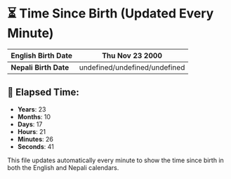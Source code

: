 # ⏳ Time Since Birth (Updated Every Minute)

| **English Birth Date** | Thu Nov 23 2000 |
|------------------------|-------------------------------------|
| **Nepali Birth Date**  | undefined/undefined/undefined                  |

## 📅 Elapsed Time:

- **Years**: 23
- **Months**: 10
- **Days**: 17
- **Hours**: 21
- **Minutes**: 26
- **Seconds**: 41

This file updates automatically every minute to show the time since birth in both the English and Nepali calendars.